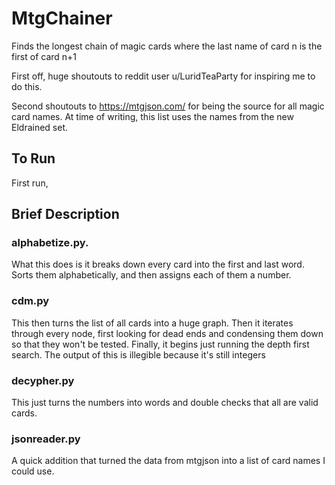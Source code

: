 # MtgChainer
Finds the longest chain of magic cards where the last name of card n is the first of card n+1


First off, huge shoutouts to reddit user u/LuridTeaParty for inspiring me to do this.

Second shoutouts to https://mtgjson.com/ for being the source for all magic card names. At time of writing, this list uses the names from the new Eldrained set.

## To Run
First run,


## Brief Description
### alphabetize.py.
What this does is it breaks down every card into the first and last word. Sorts them alphabetically, and then assigns each of them a number.

### cdm.py
This then turns the list of all cards into a huge graph. Then it iterates through every node, first looking for dead ends and condensing them down so that they won't be tested. Finally, it begins just running the depth first search. The output of this is illegible because it's still integers

### decypher.py
This just turns the numbers into words and double checks that all are valid cards.

### jsonreader.py
A quick addition that turned the data from mtgjson into a list of card names I could use.

